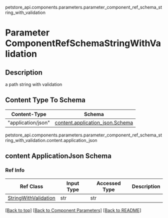 petstore_api.components.parameters.parameter_component_ref_schema_string_with_validation
# Parameter ComponentRefSchemaStringWithValidation

## Description
a path string with validation

## Content Type To Schema
Content-Type | Schema
------------ | -------
"application/json" | [content.application_json.Schema](#content-applicationjson-schema)
petstore_api.components.parameters.parameter_component_ref_schema_string_with_validation.content.application_json
## content ApplicationJson Schema

### Ref Info
Ref Class | Input Type | Accessed Type | Description
--------- | ---------- | ------------- | ------------
[StringWithValidation](../../components/schema/string_with_validation.md) | str | str |

[[Back to top]](#top) [[Back to Component Parameters]](../../../README.md#Component-Parameters) [[Back to README]](../../../README.md)
